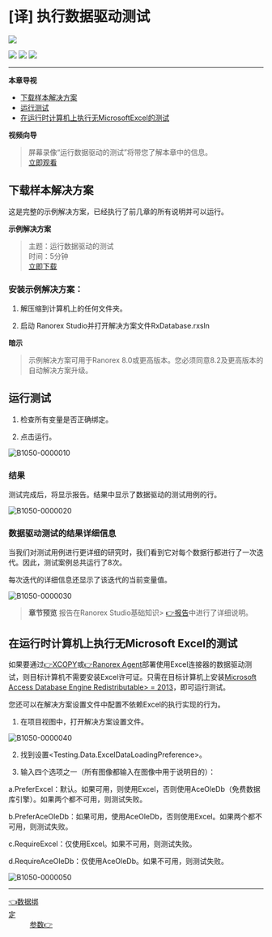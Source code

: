 # [译] 执行数据驱动测试


[![](https://img.shields.io/badge/OfficialPage-ClickMe-blue.svg?longCache=true&style=flat-square)][0]  

[![](https://img.shields.io/badge/Translator-TaylorTaurus-42B983.svg?longCache=true&style=flat-square)](https://github.com/taylortaurus) 
![](https://img.shields.io/badge/TranslateTime-2018年9月17日-green.svg?longCache=true&style=flat-square)
![](https://img.shields.io/badge/UpdateTime-2019年9月29日-green.svg?longCache=true&style=flat-square)

---

**本章导视**

- [下载样本解决方案](#下载样本解决方案)
- [运行测试](#运行测试)
- [在运行时计算机上执行无MicrosoftExcel的测试](#在运行时计算机上执行无MicrosoftExcel的测试)



**视频向导**
>屏幕录像“运行数据驱动的测试”将带您了解本章中的信息。               
[立即观看](https://www.youtube.com/embed/e58NLP9See4)

## 下载样本解决方案
这是完整的示例解决方案，已经执行了前几章的所有说明并可以运行。

**示例解决方案**
>主题：运行数据驱动的测试            
时间：5分钟               
[立即下载](https://www.ranorex.com/rx-media/rx-user-guide/latest/download/RxSampleDataDrivenTestingComplete.zip)


### **安装示例解决方案：**
1. 解压缩到计算机上的任何文件夹。

2. 启动 Ranorex Studio并打开解决方案文件RxDatabase.rxsln


**暗示**
>示例解决方案可用于Ranorex 8.0或更高版本。您必须同意8.2及更高版本的自动解决方案升级。

## 运行测试
1. 检查所有变量是否正确绑定。

2. 点击运行。

![B1050-0000010](https://www.ranorex.com/rx-media/rx-user-guide/v9.1/B10/B1050-0000010.png)


### **结果**
测试完成后，将显示报告。结果中显示了数据驱动的测试用例的行。

![B1050-0000020](https://www.ranorex.com/rx-media/rx-user-guide/v9.1/B10/B1050-0000020.png)


### **数据驱动测试的结果详细信息**

当我们对测试用例进行更详细的研究时，我们看到它对每个数据行都进行了一次迭代。因此，测试案例总共运行了8次。

每次迭代的详细信息还显示了该迭代的当前变量值。

![B1050-0000030](https://www.ranorex.com/rx-media/rx-user-guide/v9.1/B10/B1050-0000030.png)

>**章节预览**
>报告在Ranorex Studio基础知识> [👉报告][1]中进行了详细说明。

## 在运行时计算机上执行无Microsoft Excel的测试

如果要通过[👉XCOPY][2]或[👉Ranorex Agent][3]部署使用Excel连接器的数据驱动测试，则目标计算机不需要安装Excel许可证。只需在目标计算机上安装[Microsoft Access Database Engine Redistributable> = 2013](https://www.microsoft.com/en-us/download/details.aspx?id=54920)，即可运行测试。

您还可以在解决方案设置文件中配置不依赖Excel的执行实现的行为。

1. 在项目视图中，打开解决方案设置文件。

![B1050-0000040](https://www.ranorex.com/rx-media/rx-user-guide/v9.1/B10/B1050-0000040.png)

2. 找到设置<Testing.Data.ExcelDataLoadingPreference>。

3. 输入四个选项之一（所有图像都输入在图像中用于说明目的）：

a.PreferExcel：默认。如果可用，则使用Excel，否则使用AceOleDb（免费数据库引擎）。如果两个都不可用，则测试失败。

b.PreferAceOleDb：如果可用，使用AceOleDb，否则使用Excel。如果两个都不可用，则测试失败。

c.RequireExcel：仅使用Excel。如果不可用，则测试失败。

d.RequireAceOleDb：仅使用AceOleDb。如果不可用，则测试失败。

![B1050-0000050](https://www.ranorex.com/rx-media/rx-user-guide/v9.1/B10/B1050-0000050.png)




---

[👈数据绑定][4]&emsp;&emsp;&emsp;&emsp;&emsp;&emsp;&emsp;&emsp;&emsp;&emsp;&emsp;&emsp;&emsp;&emsp;&emsp;&emsp;&emsp;&emsp;&emsp;&emsp;&emsp;&emsp;&emsp;&emsp;&emsp;&emsp;&emsp;&emsp;&emsp;&emsp;&emsp;&emsp;&emsp;&emsp;&emsp;&emsp;&emsp;&emsp;[参数👉][5]

[0]: https://www.ranorex.com/help/latest/ranorex-studio-advanced/data-driven-testing/data-data-management/
[1]: ..\\..\\ranorex-studio-fundamentals\reporting\introduction.html
[2]:..\\..\\interfaces-connectivity/xcopy-deployment.html
[3]:..\\..\\ranorex-studio-fundamentals/ranorize-20-minutes/introduction.html
[4]:.\data-binding.html
[5]:.\parameters.html